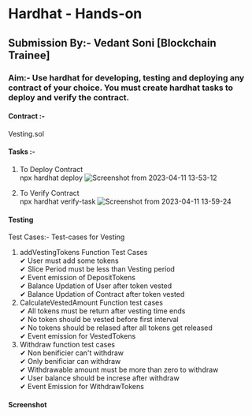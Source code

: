 # Hardhat - Hands-on

## Submission By:- Vedant Soni [Blockchain Trainee]

### Aim:- Use hardhat for developing, testing and deploying any contract of your choice. You must create hardhat tasks to deploy and verify the contract.

#### Contract :- 
Vesting.sol

#### Tasks :-
1) To Deploy Contract \
   npx hardhat deploy
![Screenshot from 2023-04-11 13-53-12](https://user-images.githubusercontent.com/122250819/231100967-6271afaa-c57d-4017-8a4c-07a3d1542c4f.png)

2) To Verify Contract \
  npx hardhat verify-task
![Screenshot from 2023-04-11 13-59-24](https://user-images.githubusercontent.com/122250819/231102507-49e52ac1-fc06-4fa1-a0a0-be305d878fc0.png)

#### Testing
Test Cases:-
  Test-cases for Vesting
   1) addVestingTokens Function Test Cases \
      ✔ User must add some tokens \
      ✔ Slice Period must be less than Vesting period \
      ✔ Event emission of DepositTokens \
      ✔ Balance Updation of User after token vested \
      ✔ Balance Updation of Contract after token vested 
   2) CalculateVestedAmount Function test cases \
      ✔ All tokens must be return after vesting time ends \
      ✔ No token should be vested before first interval \
      ✔ No tokens should be relased after all tokens get released \
      ✔ Event emission for VestedTokens 
   3) Withdraw function test cases \
      ✔ Non benificier can't withdraw \
      ✔ Only benificiar can withdraw \
      ✔ Withdrawable amount must be more than zero to withdraw \
      ✔ User balance should be increse after withdraw \
      ✔ Event Emission for WithdrawTokens 
#### Screenshot


